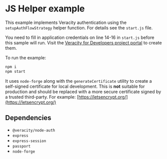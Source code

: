 # JS Helper example
This example implements Veracity authentication using the `setupAuthFlowStrategy` helper function. For details see the `start.js` file.

You need to fill in application credentials on line 14-16 in `start.js` before this sample will run. Visit the [Veracity for Developers project portal](https://developer.veracity.com/projects) to create them.

To run the example:
```javascript
npm i
npm start
```

It uses `node-forge` along with the `generateCertificate` utility to create a self-signed certificate for local development. This is **not** suitable for production and should be replaced with a more secure certificate signed by a trusted third-party. For example: [https://letsencrypt.org/](https://letsencrypt.org/)

## Dependencies
- `@veracity/node-auth`
- `express`
- `express-session`
- `passport`
- `node-forge`